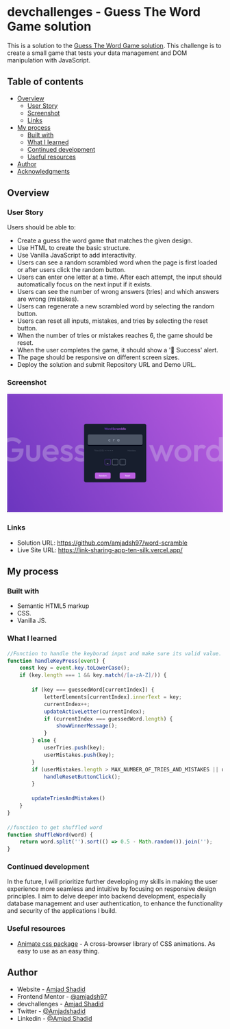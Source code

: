 # devchallenges - Guess The Word Game solution

This is a solution to the [Guess The Word Game solution](https://devchallenges.io/challenge/guess-the-word). This challenge is to create a small game that tests your data management and DOM manipulation with JavaScript.

## Table of contents

- [Overview](#overview)
    - [User Story](#User-Story)
    - [Screenshot](#screenshot)
    - [Links](#links)
- [My process](#my-process)
    - [Built with](#built-with)
    - [What I learned](#what-i-learned)
    - [Continued development](#continued-development)
    - [Useful resources](#useful-resources)
- [Author](#author)
- [Acknowledgments](#acknowledgments)


## Overview

### User Story

Users should be able to:

- Create a guess the word game that matches the given design.
- Use HTML to create the basic structure.
- Use Vanilla JavaScript to add interactivity.
- Users can see a random scrambled word when the page is first loaded or after users click the random button.
- Users can enter one letter at a time. After each attempt, the input should automatically focus on the next input if it exists.
- Users can see the number of wrong answers (tries) and which answers are wrong (mistakes).
- Users can regenerate a new scrambled word by selecting the random button.
- Users can reset all inputs, mistakes, and tries by selecting the reset button.
- When the number of tries or mistakes reaches 6, the game should be reset.
- When the user completes the game, it should show a '🎉 Success' alert.
- The page should be responsive on different screen sizes.
- Deploy the solution and submit Repository URL and Demo URL.

### Screenshot

![](./screenshot.png)

### Links

- Solution URL: https://github.com/amjadsh97/word-scramble
- Live Site URL: https://link-sharing-app-ten-silk.vercel.app/

## My process

### Built with

- Semantic HTML5 markup
- CSS.
- Vanilla JS.


### What I learned


```js
//Function to handle the keyborad input and make sure its valid value.
function handleKeyPress(event) {
	const key = event.key.toLowerCase();
	if (key.length === 1 && key.match(/[a-zA-Z]/)) {

		if (key === guessedWord[currentIndex]) {
			letterElements[currentIndex].innerText = key;
			currentIndex++;
			updateActiveLetter(currentIndex);
			if (currentIndex === guessedWord.length) {
				showWinnerMessage();
			}
		} else {
			userTries.push(key);
			userMistakes.push(key);
		}
		if (userMistakes.length > MAX_NUMBER_OF_TRIES_AND_MISTAKES || userTries.length > MAX_NUMBER_OF_TRIES_AND_MISTAKES) {
			handleResetButtonClick();
		}

		updateTriesAndMistakes()
	}
}

//function to get shuffled word
function shuffleWord(word) {
	return word.split('').sort(() => 0.5 - Math.random()).join('');
}

```

### Continued development

In the future, I will prioritize further developing my skills in making the user experience
more seamless and intuitive by focusing on responsive design principles. I aim to delve
deeper into backend development, especially database management and user authentication,
to enhance the functionality and security of the applications I build.


### Useful resources

- [Animate css package](https://animate.style/) - A cross-browser library of CSS animations. As easy to use as an easy thing.


## Author

- Website - [Amjad Shadid](https://amjadshadid.vercel.app/)
- Frontend Mentor - [@amjadsh97](https://www.frontendmentor.io/profile/amjadsh97)
- devchallenges - [Amjad Shadid](https://devchallenges.io/profile/421f394d-f24a-481a-90e9-c80e07f1641a)
- Twitter - [@Amjadshadid](https://twitter.com/Amjadshadid)
- Linkedin - [@Amjad Shadid](https://www.linkedin.com/in/amjad-shadid-134355134/)